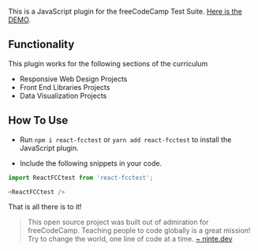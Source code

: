 This is a JavaScript plugin for the freeCodeCamp Test Suite. <span style="color: #22a1f2; text-decoration: underline;"><a href="https://usheninte.github.io/react-fcctest/">Here is the DEMO</a></span>.

## Functionality

This plugin works for the following sections of the curriculum

-   Responsive Web Design Projects
-   Front End Libraries Projects
-   Data Visualization Projects

## How To Use

-   Run `npm i react-fcctest` or `yarn add react-fcctest` to install the JavaScript plugin.

-   Include the following snippets in your code.

```javascript
import ReactFCCtest from 'react-fcctest';
```

```javascript
<ReactFCCtest />
```

That is all there is to it!

> This open source project was built out of admiration for freeCodeCamp. Teaching people to code globally is a great mission! Try to change the world, one line of code at a time.
> [~ ninte.dev](https://ninte.dev)
